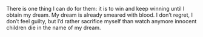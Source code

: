 There is one thing I can do for them: it is to win and keep winning until I obtain my dream. My dream is already smeared with blood. I don’t regret, I don’t feel guilty, but I’d rather sacrifice myself than watch anymore innocent children die in the name of my dream.